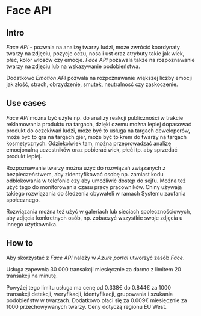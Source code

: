 # Face API

## **Intro**
_Face API_ - pozwala na analizę twarzy ludzi, może zwrócić koordynaty twarzy na zdjęciu, pozycje oczu, nosa i ust oraz atrybuty takie jak wiek, płeć, kolor włosów czy emocje. _Face API_ pozawala także na rozpoznawanie twarzy na zdjęciu lub na wskazywanie podobieństwa.

Dodatkowo _Emotion API_ pozwala na rozpoznawanie większej liczby emocji jak złość, strach, obrzydzenie, smutek, neutralnosć czy zaskoczenie.

## **Use cases**
_Face API_ mozna być użyte np. do analizy reakcji publiczności w trakcie reklamowania produktu na targach, dzięki czemu można lepiej dopasować produkt do oczekiwań ludzi, może być to usługa na targach deweloperów, może być to gra na targach gier, może być to krem do twarzy na targach kosmetycznych. Gdziekolwiek tam, można przeprowadzać analizę emocjonalną uczestników oraz pobierać wiek, płeć itp. aby sprzedać produkt lepiej. 

Rozpoznawanie twarzy można użyć do rozwiązań związanych z bezpieczeństwem, aby zidentyfikować osobę np. zamiast kodu odblokowania w telefonie czy aby umożliwić dostęp do sejfu. Można też użyć tego do monitorowania czasu pracy pracowników. Chiny używają takiego rozwiązania do śledzenia obywateli w ramach Systemu zaufania społecznego.

Rozwiązania można też użyć w galeriach lub sieciach społecznościowych, aby zdjęcia konkretnych osób, np. zobaczyć wszystkie swoje zdjęcia u innego użytkownika.

## **How to**
Aby skorzystać z _Face API_ należy w _Azure portal_ utworzyć zasób _Face_.

Usługa zapewnia 30 000 transakcji miesięcznie za darmo z limitem 20 transakcji na minutę.

Powyżej tego limitu usługa ma cenę od 0.338€ do 0.844€ za 1000 transakcji detekcji, weryfikacji, identyfikacji, grupowania i szukania podobieństw w twarzach. Dodatkowo płaci się za 0.009€ miesięcznie za 1000 przechowywanych twarzy. Ceny dotyczą regionu EU West.

